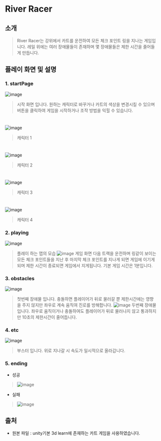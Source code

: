 # River Racer
## 소개
> River Racer는 강위에서 카트를 운전하여 모든 체크 포인트 링을 지나는 게임입니다.
> 레일 위에는 여러 장애물들이 존재하며 몇 장애물들은 제한 시간을 줄어들게 만듭니다.
## 플레이 화면 및 설명
### 1. startPage
  ![image](https://user-images.githubusercontent.com/70316489/207543261-7f769cea-3031-48ac-abdf-ab2da3b958db.png)
>시작 화면 입니다. 원하는 캐릭터로 바꾸거나 카트의 색상을 변경시킬 수 있으며 버튼을 클릭하여 게임을 시작하거나 조작 방법을 익힐 수 있습니다.
#
![image](https://user-images.githubusercontent.com/70316489/207543803-fde9eb09-03fd-4a37-a44c-3270766a1f54.png)
>캐릭터 1
#
![image](https://user-images.githubusercontent.com/70316489/207543876-8a9b4c20-c273-47fb-a8a4-56ffe17ddd17.png)
>캐릭터 2
#
![image](https://user-images.githubusercontent.com/70316489/207543939-41b3ca5f-68c2-408a-bf5b-1be64280596a.png)
>캐릭터 3
#
![image](https://user-images.githubusercontent.com/70316489/207543980-c0909c2a-4524-4796-b666-32872220f886.png)
>캐릭터 4
### 2. playing
  ![image](https://user-images.githubusercontent.com/70316489/207544091-89947013-0ece-48b9-b28b-83051025973a.png)
  >플레이 하는 맵의 모습
  ![image](https://user-images.githubusercontent.com/70316489/207544232-8367cdc2-3e11-49d1-91d7-2b66fe1548be.png)
  >게임 화면
>다음 트랙을 운전하며 링같이 보이는 모든 체크 포인트들을 지난 후 마지막 체크 포인트를 지나게 되면 게임에 이기게 되며 제한 시간이 종료되면 게임에서 지게됩니다.
기본 게임 시간은 1분입니다.
### 3. obstacles
![image](https://user-images.githubusercontent.com/70316489/207544713-ea0d69fd-4a15-47e6-8257-4e9b009be2a7.png)
>첫번째 장애물 입니다. 충돌하면 플레이어가 뒤로 물러갈 뿐 제한시간에는 영향을 주지 않지만 좌우로 계속 움직여 진로를 방해합니다.
![image](https://user-images.githubusercontent.com/70316489/207544949-730be8e6-a7c4-4cc9-b26d-c9575347768c.png)
>두번째 장애물 입니다. 좌우로 움직이거나 충돌하여도 플레이어가 뒤로 물러나지 않고 통과하지만 10초의 제한시간이 줄어듭니다.
### 4. etc
  ![image](https://user-images.githubusercontent.com/70316489/207545285-780438d5-26be-4133-8c9c-0f619733f92c.png)
  > 부스터 입니다. 위로 지나갈 시 속도가 일시적으로 올라갑니다.
### 5. ending
* 성공
> ![image](https://user-images.githubusercontent.com/70316489/207545639-777d4a7a-b6d8-4c70-968f-eb8d0c4bd71e.png)
* 실패
> ![image](https://user-images.githubusercontent.com/70316489/207545639-777d4a7a-b6d8-4c70-968f-eb8d0c4bd71e.png)


  
## 출처
*  원본 파일 : unity기본 3d learn에 존재하는 카트 게임을 사용하였습니다.

